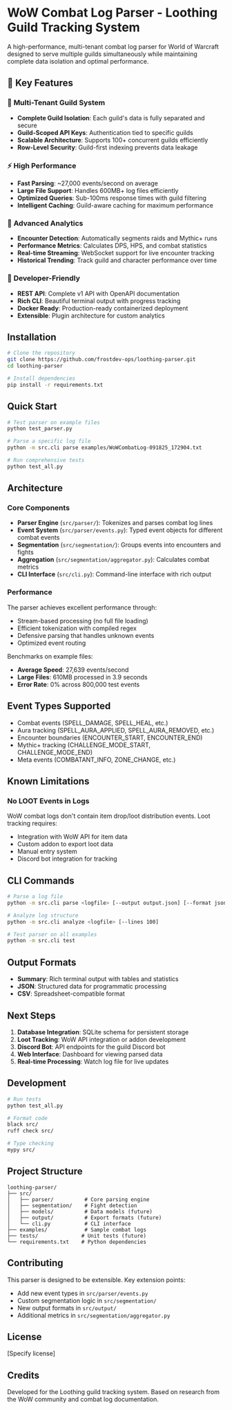 # WoW Combat Log Parser - Loothing Guild Tracking System

A high-performance, multi-tenant combat log parser for World of Warcraft designed to serve multiple guilds simultaneously while maintaining complete data isolation and optimal performance.

## 🌟 Key Features

### 🏰 **Multi-Tenant Guild System**

- **Complete Guild Isolation**: Each guild's data is fully separated and secure
- **Guild-Scoped API Keys**: Authentication tied to specific guilds
- **Scalable Architecture**: Supports 100+ concurrent guilds efficiently
- **Row-Level Security**: Guild-first indexing prevents data leakage

### ⚡ **High Performance**

- **Fast Parsing**: ~27,000 events/second on average
- **Large File Support**: Handles 600MB+ log files efficiently
- **Optimized Queries**: Sub-100ms response times with guild filtering
- **Intelligent Caching**: Guild-aware caching for maximum performance

### 🎯 **Advanced Analytics**

- **Encounter Detection**: Automatically segments raids and Mythic+ runs
- **Performance Metrics**: Calculates DPS, HPS, and combat statistics
- **Real-time Streaming**: WebSocket support for live encounter tracking
- **Historical Trending**: Track guild and character performance over time

### 🔧 **Developer-Friendly**

- **REST API**: Complete v1 API with OpenAPI documentation
- **Rich CLI**: Beautiful terminal output with progress tracking
- **Docker Ready**: Production-ready containerized deployment
- **Extensible**: Plugin architecture for custom analytics

## Installation

```bash
# Clone the repository
git clone https://github.com/frostdev-ops/loothing-parser.git
cd loothing-parser

# Install dependencies
pip install -r requirements.txt
```

## Quick Start

```bash
# Test parser on example files
python test_parser.py

# Parse a specific log file
python -m src.cli parse examples/WoWCombatLog-091825_172904.txt

# Run comprehensive tests
python test_all.py
```

## Architecture

### Core Components

- **Parser Engine** (`src/parser/`): Tokenizes and parses combat log lines
- **Event System** (`src/parser/events.py`): Typed event objects for different combat events
- **Segmentation** (`src/segmentation/`): Groups events into encounters and fights
- **Aggregation** (`src/segmentation/aggregator.py`): Calculates combat metrics
- **CLI Interface** (`src/cli.py`): Command-line interface with rich output

### Performance

The parser achieves excellent performance through:

- Stream-based processing (no full file loading)
- Efficient tokenization with compiled regex
- Defensive parsing that handles unknown events
- Optimized event routing

Benchmarks on example files:

- **Average Speed**: 27,639 events/second
- **Large Files**: 610MB processed in 3.9 seconds
- **Error Rate**: 0% across 800,000 test events

## Event Types Supported

- Combat events (SPELL_DAMAGE, SPELL_HEAL, etc.)
- Aura tracking (SPELL_AURA_APPLIED, SPELL_AURA_REMOVED, etc.)
- Encounter boundaries (ENCOUNTER_START, ENCOUNTER_END)
- Mythic+ tracking (CHALLENGE_MODE_START, CHALLENGE_MODE_END)
- Meta events (COMBATANT_INFO, ZONE_CHANGE, etc.)

## Known Limitations

### No LOOT Events in Logs

WoW combat logs don't contain item drop/loot distribution events. Loot tracking requires:

- Integration with WoW API for item data
- Custom addon to export loot data
- Manual entry system
- Discord bot integration for tracking

## CLI Commands

```bash
# Parse a log file
python -m src.cli parse <logfile> [--output output.json] [--format json|csv|summary]

# Analyze log structure
python -m src.cli analyze <logfile> [--lines 100]

# Test parser on all examples
python -m src.cli test
```

## Output Formats

- **Summary**: Rich terminal output with tables and statistics
- **JSON**: Structured data for programmatic processing
- **CSV**: Spreadsheet-compatible format

## Next Steps

1. **Database Integration**: SQLite schema for persistent storage
2. **Loot Tracking**: WoW API integration or addon development
3. **Discord Bot**: API endpoints for the guild Discord bot
4. **Web Interface**: Dashboard for viewing parsed data
5. **Real-time Processing**: Watch log file for live updates

## Development

```bash
# Run tests
python test_all.py

# Format code
black src/
ruff check src/

# Type checking
mypy src/
```

## Project Structure

```
loothing-parser/
├── src/
│   ├── parser/          # Core parsing engine
│   ├── segmentation/    # Fight detection
│   ├── models/          # Data models (future)
│   ├── output/          # Export formats (future)
│   └── cli.py           # CLI interface
├── examples/            # Sample combat logs
├── tests/              # Unit tests (future)
└── requirements.txt    # Python dependencies
```

## Contributing

This parser is designed to be extensible. Key extension points:

- Add new event types in `src/parser/events.py`
- Custom segmentation logic in `src/segmentation/`
- New output formats in `src/output/`
- Additional metrics in `src/segmentation/aggregator.py`

## License

[Specify license]

## Credits

Developed for the Loothing guild tracking system.
Based on research from the WoW community and combat log documentation.
